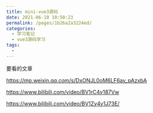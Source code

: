 ```yaml
---
title: mini-vue3源码
date: 2021-06-10 10:50:23
permalink: /pages/1b26a2a3224ed/
categories:
  - 学习笔记
  - vue3源码学习
tags:
  - 
---
```



要看的文章

<https://mp.weixin.qq.com/s/DxONJL0oM6LF6ay_pAzxbA>

<https://www.bilibili.com/video/BV1rC4y187Vw>

<https://www.bilibili.com/video/BV1Zy4y1J73E/>

<!-- more -->
